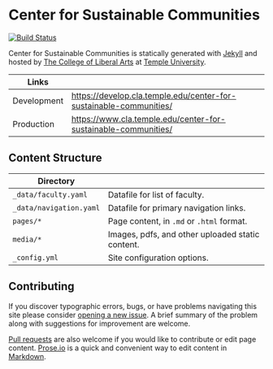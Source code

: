 # Center for Sustainable Communities

[![Build Status][travis-img]][travis]

Center for Sustainable Communities is statically generated with [Jekyll](https://jekyllrb.com) and hosted by [The College of Liberal Arts](https://liberalarts.temple.edu) at [Temple University](https://temple.edu).

| Links |  |
| --- | --- |
| Development | https://develop.cla.temple.edu/center-for-sustainable-communities/ |
| Production | https://www.cla.temple.edu/center-for-sustainable-communities/ |

## Content Structure

| Directory |  |
| --- | --- |
| ````_data/faculty.yaml```` | Datafile for list of faculty. |
| ````_data/navigation.yaml```` | Datafile for primary   navigation links. |
| ````pages/*```` | Page content, in ````.md```` or ````.html```` format. |
| ````media/*```` | Images, pdfs, and other uploaded static content. |
| ````_config.yml```` | Site configuration options. |

## Contributing

If you discover typographic errors, bugs, or have problems navigating this site please consider [opening a new issue][issue]. A brief summary of the problem along with suggestions for improvement are welcome.

[Pull requests][pr] are also welcome if you would like to contribute or edit page content. [Prose.io][prose] is a quick and convenient way to edit content in [Markdown][md].


[travis]: https://travis-ci.org/TULiberalArts/Center-for-Sustainable-Communities
[travis-img]: https://travis-ci.org/TULiberalArts/Center-for-Sustainable-Communities.svg?branch=master
[jekyll]: https://https://jekyllrb.com
[issue]: https://github.com/TULiberalArts/Center-for-Sustainable-Communities/issues
[pr]: https://help.github.com/articles/about-pull-requests/
[prose]: https://prose.io/#TULiberalArts/Center-for-Sustainable-Communities
[md]: http://whatismarkdown.com/
